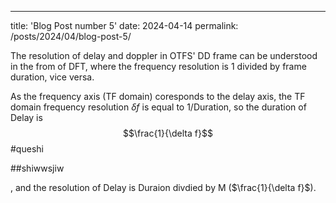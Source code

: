 ---
title: 'Blog Post number 5'
date: 2024-04-14
permalink: /posts/2024/04/blog-post-5/


The resolution of delay and doppler in OTFS' DD frame can be understood in the from of DFT, where the frequency resolution is 1 divided by frame duration, vice versa. 

As the frequency axis (TF domain) coresponds to the delay axis, the TF domain frequency resolution $\delta f$ is equal to  1/Duration, so the duration of Delay is 
$$\frac{1}{\delta f}$$
#queshi 

##shiwwsjiw

 
, and the resolution of Delay is Duraion divdied by M ($\frac{1}{\delta f}$).

